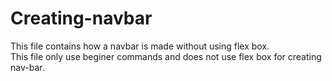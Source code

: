 # Creating-navbar
This file contains how a navbar is made without using flex box.<br>
This file only use beginer commands and does not use flex box for creating nav-bar.<br>
